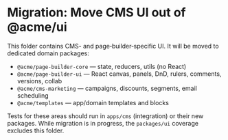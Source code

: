 # Migration: Move CMS UI out of @acme/ui

This folder contains CMS- and page‑builder‑specific UI. It will be moved to dedicated domain packages:

- `@acme/page-builder-core` — state, reducers, utils (no React)
- `@acme/page-builder-ui` — React canvas, panels, DnD, rulers, comments, versions, collab
- `@acme/cms-marketing` — campaigns, discounts, segments, email scheduling
- `@acme/templates` — app/domain templates and blocks

Tests for these areas should run in `apps/cms` (integration) or their new packages. While migration is in progress, the `packages/ui` coverage excludes this folder.
